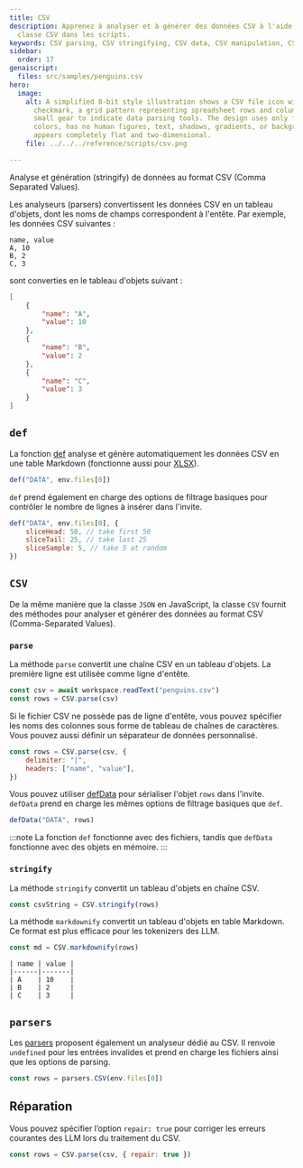 ```yaml
---
title: CSV
description: Apprenez à analyser et à générer des données CSV à l'aide de la
  classe CSV dans les scripts.
keywords: CSV parsing, CSV stringifying, CSV data, CSV manipulation, CSV utility
sidebar:
  order: 17
genaiscript:
  files: src/samples/penguins.csv
hero:
  image:
    alt: A simplified 8-bit style illustration shows a CSV file icon with a
      checkmark, a grid pattern representing spreadsheet rows and columns, and a
      small gear to indicate data parsing tools. The design uses only five solid
      colors, has no human figures, text, shadows, gradients, or background, and
      appears completely flat and two-dimensional.
    file: ../../../reference/scripts/csv.png

---
```


Analyse et génération (stringify) de données au format CSV (Comma Separated Values).

Les analyseurs (parsers) convertissent les données CSV en un tableau d'objets, dont les noms de champs correspondent à l'entête. Par exemple, les données CSV suivantes :

```csv
name, value
A, 10
B, 2
C, 3
```

sont converties en le tableau d'objets suivant :

```json
[
    {
        "name": "A",
        "value": 10
    },
    {
        "name": "B",
        "value": 2
    },
    {
        "name": "C",
        "value": 3
    }
]
```

## `def`

La fonction [def](../../../reference/reference/scripts/context/) analyse et génère automatiquement les données CSV en une table Markdown (fonctionne aussi pour [XLSX](../../../reference/reference/scripts/xlsx/)).

```js assistant=false
def("DATA", env.files[0])
```

`def` prend également en charge des options de filtrage basiques pour contrôler le nombre de lignes à insérer dans l'invite.

```js assistant=false
def("DATA", env.files[0], {
    sliceHead: 50, // take first 50
    sliceTail: 25, // take last 25
    sliceSample: 5, // take 5 at random
})
```

## `CSV`

De la même manière que la classe `JSON` en JavaScript, la classe `CSV` fournit des méthodes pour analyser et générer des données au format CSV (Comma-Separated Values).

### `parse`

La méthode `parse` convertit une chaîne CSV en un tableau d'objets. La première ligne est utilisée comme ligne d'entête.

```js "CSV.parse"
const csv = await workspace.readText("penguins.csv")
const rows = CSV.parse(csv)
```

Si le fichier CSV ne possède pas de ligne d'entête, vous pouvez spécifier les noms des colonnes sous forme de tableau de chaînes de caractères. Vous pouvez aussi définir un séparateur de données personnalisé.

```js
const rows = CSV.parse(csv, {
    delimiter: "|",
    headers: ["name", "value"],
})
```

Vous pouvez utiliser [defData](../../../reference/reference/scripts/context/) pour sérialiser l'objet `rows` dans l'invite. `defData` prend en charge les mêmes options de filtrage basiques que `def`.

```js
defData("DATA", rows)
```

:::note
La fonction `def` fonctionne avec des fichiers, tandis que `defData` fonctionne avec des objets en mémoire.
:::

### `stringify`

La méthode `stringify` convertit un tableau d'objets en chaîne CSV.

```js "CSV.stringify"
const csvString = CSV.stringify(rows)
```

La méthode `markdownify` convertit un tableau d'objets en table Markdown. Ce format est plus efficace pour les tokenizers des LLM.

```js "CSV.markdownify"
const md = CSV.markdownify(rows)
```

```text
| name | value |
|------|-------|
| A    | 10    |
| B    | 2     |
| C    | 3     |
```

## `parsers`

Les [parsers](../../../reference/reference/scripts/parsers/) proposent également un analyseur dédié au CSV. Il renvoie `undefined` pour les entrées invalides et prend en charge les fichiers ainsi que les options de parsing.

```js
const rows = parsers.CSV(env.files[0])
```

## Réparation

Vous pouvez spécifier l’option `repair: true` pour corriger les erreurs courantes des LLM lors du traitement du CSV.

```js
const rows = CSV.parse(csv, { repair: true })
```
